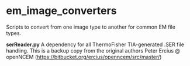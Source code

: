 # em_image_converters
Scripts to convert from one image type to another for common EM file types.


<b>serReader.py</b> A dependency for all ThermoFisher TIA-generated .SER file handling. This is a backup copy from the original authors Peter Ercius @ openNCEM (https://bitbucket.org/ercius/openncem/src/master/)
